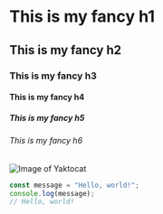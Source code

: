 # This is my fancy h1
## This is my fancy h2
### This is my fancy h3
#### This is my fancy h4
##### This is my fancy h5
###### This is my fancy h6
![Image of Yaktocat](https://octodex.github.com/images/yaktocat.png)
```javascript
const message = "Hello, world!";
console.log(message);
// Hello, world!
```
